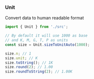### Unit

Convert data to human readable format

```typescript
import { Unit } from './src';

// By default it will use 1000 as base
// and K, M, G, T, P as units
const size = Unit.sizeToUnitAuto(1000);

size.n; // 1
size.unit; // K
size.toString(); // 1K
size.round(2); // 1.00
size.roundToString(2); // 1.00K
```
